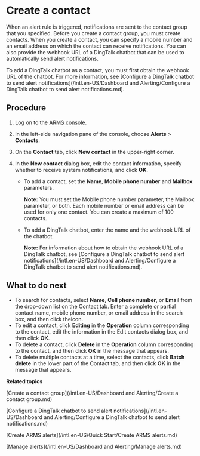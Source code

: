 # Create a contact

When an alert rule is triggered, notifications are sent to the contact group that you specified. Before you create a contact group, you must create contacts. When you create a contact, you can specify a mobile number and an email address on which the contact can receive notifications. You can also provide the webhook URL of a DingTalk chatbot that can be used to automatically send alert notifications.

To add a DingTalk chatbot as a contact, you must first obtain the webhook URL of the chatbot. For more information, see [Configure a DingTalk chatbot to send alert notifications](/intl.en-US/Dashboard and Alerting/Configure a DingTalk chatbot to send alert notifications.md).

## Procedure

1.  Log on to the [ARMS console](https://arms-ap-southeast-1.console.aliyun.com/#/home).

2.  In the left-side navigation pane of the console, choose **Alerts** \> **Contacts**.

3.  On the **Contact** tab, click **New contact** in the upper-right corner.

4.  In the **New contact** dialog box, edit the contact information, specify whether to receive system notifications, and click **OK**.

    -   To add a contact, set the **Name**, **Mobile phone number** and **Mailbox** parameters.

        **Note:** You must set the Mobile phone number parameter, the Mailbox parameter, or both. Each mobile number or email address can be used for only one contact. You can create a maximum of 100 contacts.

    -   To add a DingTalk chatbot, enter the name and the webhook URL of the chatbot.

        **Note:** For information about how to obtain the webhook URL of a DingTalk chatbot, see [Configure a DingTalk chatbot to send alert notifications](/intl.en-US/Dashboard and Alerting/Configure a DingTalk chatbot to send alert notifications.md).


## What to do next



-   To search for contacts, select **Name**, **Cell phone number**, or **Email** from the drop-down list on the Contact tab. Enter a complete or partial contact name, mobile phone number, or email address in the search box, and then click theicon.
-   To edit a contact, click **Editing** in the **Operation** column corresponding to the contact, edit the information in the Edit contacts dialog box, and then click **OK**.
-   To delete a contact, click **Delete** in the **Operation** column corresponding to the contact, and then click **OK** in the message that appears.
-   To delete multiple contacts at a time, select the contacts, click **Batch delete** in the lower part of the Contact tab, and then click **OK** in the message that appears.

**Related topics**  


[Create a contact group](/intl.en-US/Dashboard and Alerting/Create a contact group.md)

[Configure a DingTalk chatbot to send alert notifications](/intl.en-US/Dashboard and Alerting/Configure a DingTalk chatbot to send alert notifications.md)

[Create ARMS alerts](/intl.en-US/Quick Start/Create ARMS alerts.md)

[Manage alerts](/intl.en-US/Dashboard and Alerting/Manage alerts.md)

